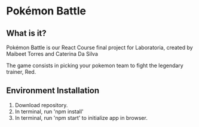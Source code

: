 # Pokémon Battle

## What is it?
Pokémon Battle is our React Course final project for Laboratoria, created by Maibeet Torres and Caterina Da Silva

The game consists in picking your pokemon team to fight the legendary trainer, Red.

## Environment Installation

  1. Download repository.
  2. In terminal, run 'npm install'
  3. In terminal, run 'npm start' to initialize app in browser.